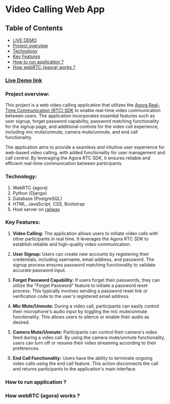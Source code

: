 # Video Calling Web App

## Table of Contents

- [LIVE DEMO](###Live-Demo-link)
- [Project overview](###Project-overview)
- [Technology](###Technology)
- [Key Features](###Key-Features)
- [How to run application ?](#How-to-run-application-?)
- [How webRTC (agora) works ?](###How-webRTC-(agora)-works-?)

### [Live Demo link](https://webvc.up.railway.app)

### Project overview:
This project is a web video calling application that utilizes the [Agora Real-Time Communication (RTC) SDK](https://www.agora.io/en/) to enable real-time video communication between users. The application incorporates essential features such as user signup, forget password capability, password matching functionality for the signup page, and additional controls for the video call experience, including mic mute/unmute, camera mute/unmute, and end call functionality.

The application aims to provide a seamless and intuitive user experience for web-based video calling, with added functionality for user management and call control. By leveraging the Agora RTC SDK, it ensures reliable and efficient real-time communication between participants.

### Technology:
1. WebRTC (agora)
2. Python (Django)
3. Database (PostgreSQL)
4. HTML, JavaScript, CSS, Bootstrap 
5. Host server on [railway](https://railway.app/)

### Key Features:
1. **Video Calling:** The application allows users to initiate video calls with other participants in real time. It leverages the Agora RTC SDK to establish reliable and high-quality video communication.

2. **User Signup:** Users can create new accounts by registering their credentials, including username, email address, and password. The signup process ensures password matching functionality to validate accurate password input.

3. **Forget Password Capability:** If users forget their passwords, they can utilize the "Forget Password" feature to initiate a password reset process. This typically involves sending a password reset link or verification code to the user's registered email address.

4. **Mic Mute/Unmute:** During a video call, participants can easily control their microphone's audio input by toggling the mic mute/unmute functionality. This allows users to silence or enable their audio as desired.

5. **Camera Mute/Unmute:** Participants can control their camera's video feed during a video call. By using the camera mute/unmute functionality, users can turn off or resume their video streaming according to their preferences.

6. **End Call Functionality:** Users have the ability to terminate ongoing video calls using the end call feature. This action disconnects the call and returns participants to the application's main interface.

### How to run application ?

### How webRTC (agora) works ?